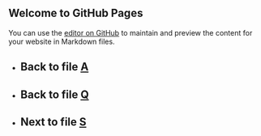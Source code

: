 ## Welcome to GitHub Pages

You can use the [editor on GitHub](https://github.com/samuelbetio/alphabet.file/edit/master/A/B/C/D/E/F/G/H/I/J/K/L/M/N/O/P/Q/R/README.md) to maintain and preview the content for your website in Markdown files.

- ## **Back** to file [A](../../../../../../../../../../../../../../../../../../README.md)

- ## **Back** to file [Q](../README.md)
- ## **Next** to file [S](S/)






